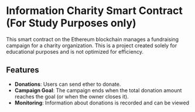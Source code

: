# Information Charity Smart Contract (For Study Purposes only)

This smart contract on the Ethereum blockchain manages a fundraising campaign for a charity organization. This is a project created solely for educational purposes and is not optimized for efficiency.

## Features

<ul>
  <li><strong>Donations</strong>: Users can send ether to donate.</li>
  <li><strong>Campaign Goal</strong>: The campaign ends when the total donation amount reaches the goal (or when the owner closes it).</li>
  <li><strong>Monitoring</strong>: Information about donations is recorded and can be viewed</li>
</ul>
